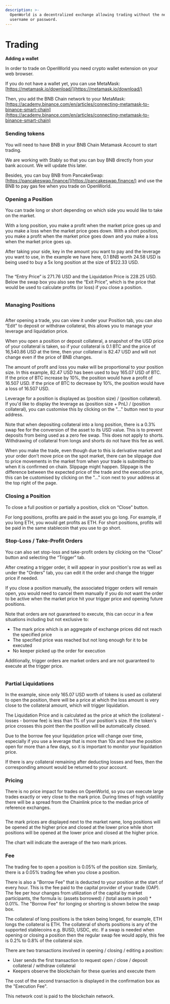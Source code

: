 ```yaml
---
description: >-
  OpenWorld is a decentralized exchange allowing trading without the need for a
  username or password.
---
```


# Trading

**Adding a wallet**

In order to trade on OpenWorld you need crypto wallet extension on your web browser.&#x20;

If you do not have a wallet yet, you can use MetaMask:[https://metamask.io/download/](https://metamask.io/download/)

Then, you add the BNB Chain network to your MetaMask: [https://academy.binance.com/en/articles/connecting-metamask-to-binance-smart-chain](https://academy.binance.com/en/articles/connecting-metamask-to-binance-smart-chain)

### **Sending tokens**

You will need to have BNB in your BNB Chain Metamask Account to start trading.

We are working with Stably so that you can buy BNB directly from your bank account. We will update this later.

Besides, you can buy BNB from PancakeSwap: [https://pancakeswap.finance/](https://pancakeswap.finance/) and use the BNB to pay gas fee when you trade on OpenWorld.

### Opening a Position

You can trade long or short depending on which side you would like to take on the market.

With a long position, you make a profit when the market price goes up and you make a loss when the market price goes down. With a short position, you make a profit when the market price goes down and you make a loss when the market price goes up.

After taking your side, key in the amount you want to pay and the leverage you want to use, in the example we have here, 0.1 BNB worth 24.58 USD is being used to buy a 5x long position at the size of $122.33 USD.



<figure><img src=".gitbook/assets/image.png" alt=""><figcaption></figcaption></figure>



The “Entry Price” is 271.76 USD and the Liquidation Price is 228.25 USD. Below the swap box you also see the “Exit Price”, which is the price that would be used to calculate profits (or loss) if you close a position.

<figure><img src=".gitbook/assets/image (4).png" alt=""><figcaption></figcaption></figure>

### Managing Positions

<figure><img src=".gitbook/assets/image (3).png" alt=""><figcaption></figcaption></figure>

After opening a trade, you can view it under your Position tab, you can also “Edit” to deposit or withdraw collateral, this allows you to manage your leverage and liquidation price.

When you open a position or deposit collateral, a snapshot of the USD price of your collateral is taken, so if your collateral is 0.1 BTC and the price of 16,540.86 USD at the time, then your collateral is 82.47 USD and will not change even if the price of BNB changes.

The amount of profit and loss you make will be proportional to your position size. In this example, 82.47 USD has been used to buy 165.07 USD of BTC. If the price of BTC increase by 10%, the position would have a profit of 16.507 USD. If the price of BTC to decrease by 10%, the position would have a loss of 16.507 USD.

Leverage for a position is displayed as (position size) / (position collateral). If you'd like to display the leverage as (position size + PnL) / (position collateral), you can customise this by clicking on the "..." button next to your address.

Note that when depositing collateral into a long position, there is a 0.3% swap fee for the conversion of the asset to its USD value. This is to prevent deposits from being used as a zero fee swap. This does not apply to shorts. Withdrawing of collateral from longs and shorts do not have this fee as well.

When you make the trade, even though due to this is derivative market and your order don’t move price on the spot market, there can be slippage due to price movements in the market from when your trade is submitted to when it is confirmed on chain. Slippage might happen. Slippage is the difference between the expected price of the trade and the execution price, this can be customised by clicking on the "..." icon next to your address at the top right of the page.

### Closing a Position

To close a full position or partially a position, click on “Close” button.

For long positions, profits are paid in the asset you go long. For example, if you long ETH, you would get profits as ETH. For short positions, profits will be paid in the same stablecoin that you use to go short.

### Stop-Loss / Take-Profit Orders

You can also set stop-loss and take-profit orders by clicking on the “Close” button and selecting the “Trigger” tab.

After creating a trigger order, it will appear in your position's row as well as under the "Orders" tab, you can edit it the order and change the trigger price if needed.

If you close a position manually, the associated trigger orders will remain open, you would need to cancel them manually if you do not want the order to be active when the market price hit your trigger price and opening future positions.

Note that orders are not guaranteed to execute, this can occur in a few situations including but not exclusive to:

* The mark price which is an aggregate of exchange prices did not reach the specified price
* The specified price was reached but not long enough for it to be executed
* No keeper picked up the order for execution

Additionally, trigger orders are market orders and are not guaranteed to execute at the trigger price.



<figure><img src=".gitbook/assets/image (6).png" alt=""><figcaption></figcaption></figure>

### Partial Liquidations

In the example, since only 165.07 USD worth of tokens is used as collateral to open the position, there will be a price at which the loss amount is very close to the collateral amount, which will trigger liquidation.

The Liquidation Price and is calculated as the price at which the (collateral - losses - borrow fee) is less than 1% of your position's size. If the token's price crosses this point then the position will be automatically closed.

Due to the borrow fee your liquidation price will change over time, especially if you use a leverage that is more than 10x and have the position open for more than a few days, so it is important to monitor your liquidation price.

If there is any collateral remaining after deducting losses and fees, then the corresponding amount would be returned to your account.

### Pricing

There is no price impact for trades on OpenWorld, so you can execute large trades exactly or very close to the mark price. During times of high volatility there will be a spread from the Chainlink price to the median price of reference exchanges.

<figure><img src=".gitbook/assets/image (8).png" alt=""><figcaption></figcaption></figure>

The mark prices are displayed next to the market name, long positions will be opened at the higher price and closed at the lower price while short positions will be opened at the lower price and closed at the higher price.

The chart will indicate the average of the two mark prices.

### Fee

The trading fee to open a position is 0.05% of the position size. Similarly, there is a 0.05% trading fee when you close a position.

There is also a "Borrow Fee" that is deducted to your position at the start of every hour. This is the fee paid to the capital provider of your trade (OAP). The fee per hour changes from utilization of the capital by market participants, the formula is: (assets borrowed) / (total assets in pool) \* 0.01%. The "Borrow Fee" for longing or shorting is shown below the swap box.

The collateral of long positions is the token being longed, for example, ETH longs the collateral is ETH. The collateral of shorts positions is any of the supported stablecoins e.g. BUSD, USDC, etc. If a swap is needed when opening or closing a position then the regular swap fee would apply, this fee is 0.2% to 0.8% of the collateral size.

There are two transactions involved in opening / closing / editing a position:

* User sends the first transaction to request open / close / deposit collateral / withdraw collateral
* Keepers observe the blockchain for these queries and execute them

The cost of the second transaction is displayed in the confirmation box as the "Execution Fee".

This network cost is paid to the blockchain network.
